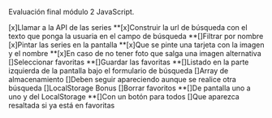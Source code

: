 Evaluación final módulo 2 JavaScript.

[x]Llamar a la API de las series
**[x]Construir la url de búsqueda con el texto que ponga la usuaria en el campo de búsqueda
**[]Filtrar por nombre
[x]Pintar las series en la pantalla
**[x]Que se pinte una tarjeta con la imagen y el nombre
**[x]En caso de no tener foto que salga una imagen alternativa
[]Seleccionar favoritas
**[]Guardar las favoritas
**[]Listado en la parte izquierda de la pantalla bajo el formulario de búsqueda
[]Array de almacenamiento
[]Deben seguir apareciendo aunque se realice otra búsqueda
[]LocalStorage
Bonus
[]Borrar favoritos
**[]De pantalla uno a uno y del LocalStorage
**[]Con un botón para todos
[]Que aparezca resaltada si ya está en favoritas
